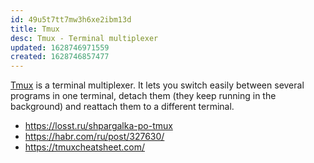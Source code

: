 ```yaml
---
id: 49u5t7tt7mw3h6xe2ibm13d
title: Tmux
desc: Tmux - Terminal multiplexer
updated: 1628746971559
created: 1628746857477
---
```


[Tmux](https://github.com/tmux/tmux/wiki) is a terminal multiplexer. It lets you switch easily between several programs in one terminal, detach them (they keep running in the background) and reattach them to a different terminal.

* https://losst.ru/shpargalka-po-tmux
* https://habr.com/ru/post/327630/
* https://tmuxcheatsheet.com/
